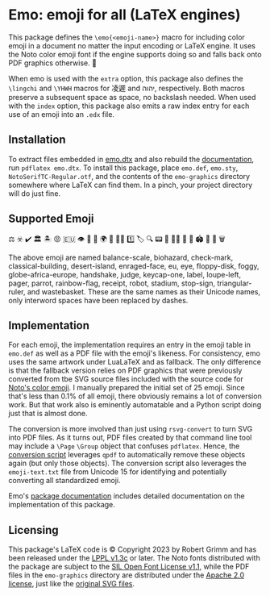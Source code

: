 # Emo: emoji for all (LaTeX engines)

This package defines the `\emo{<emoji-name>}` macro for including color emoji
in a document no matter the input encoding or LaTeX engine. It uses the Noto
color emoji font if the engine supports doing so and falls back onto PDF
graphics otherwise.  🎉

When emo is used with the `extra` option, this package also defines the
`\lingchi` and `\YHWH` macros for 凌遲 and יהוה, respectively. Both macros
preserve a subsequent space as space, no backslash needed. When used with the
`index` option, this package also emits a raw index entry for each use of an
emoji into an `.edx` file.

## Installation

To extract files embedded in [emo.dtx](emo.dtx) and also rebuild the
[documentation](emo.pdf), run `pdflatex emo.dtx`. To install this package, place
`emo.def`, `emo.sty`, `NotoSerifTC-Regular.otf`, and the contents of the
`emo-graphics` directory somewhere where LaTeX can find them. In a pinch, your
project directory will do just fine.

## Supported Emoji

⚖️ ☣️ ✔️ 🏛 🏝 😡 🇪🇺 👁 💾 🌁 🌍 🤝 🧑‍⚖️ 1️⃣ 🏷 🔍 📟 🦜 🏳️‍🌈 🧾 🤖 🏟 🛑 📐 🗑

The above emoji are named balance-scale, biohazard, check-mark,
classical-building, desert-island, enraged-face, eu, eye, floppy-disk, foggy,
globe-africa-europe, handshake, judge, keycap-one, label, loupe-left, pager,
parrot, rainbow-flag, receipt, robot, stadium, stop-sign, triangular-ruler, and
wastebasket. These are the same names as their Unicode names, only interword
spaces have been replaced by dashes.

## Implementation

For each emoji, the implementation requires an entry in the emoji table in
`emo.def` as well as a PDF file with the emoji's likeness. For consistency, emo
uses the same artwork under LuaLaTeX and as fallback. The only difference is
that the fallback version relies on PDF graphics that were previously converted
from tbe SVG source files included with the source code for [Noto's color
emoji](https://github.com/googlefonts/noto-emoji). I manually prepared the
initial set of 25 emoji. Since that's less than 0.1% of all emoji, there
obviously remains a lot of conversion work. But that work also is eminently
automatable and a Python script doing just that is almost done.

The conversion is more involved than just using `rsvg-convert` to turn SVG into
PDF files. As it turns out, PDF files created by that command line tool may
include a `\Page` `\Group` object that confuses `pdflatex`. Hence, the
[conversion script](scripts/emo.py) leverages `qpdf` to automatically remove
these objects again (but only those objects). The conversion script also
leverages the `emoji-text.txt` file from Unicode 15 for identifying and
potentially converting all standardized emoji.

Emo's [package documentation](emo.pdf) includes detailed documentation on the
implementation of this package.

## Licensing

This package's LaTeX code is © Copyright 2023 by Robert Grimm and has been
released under the [LPPL v1.3c](https://www.latex-project.org/lppl/lppl-1-3c/)
or later. The Noto fonts distributed with the package are subject to the [SIL
Open Font License v1.1](https://scripts.sil.org/ofl), while the PDF files in the
`emo-graphics` directory are distributed under the [Apache 2.0
license](https://www.apache.org/licenses/LICENSE-2.0), just like the [original
SVG files](https://github.com/googlefonts/noto-emoji).

